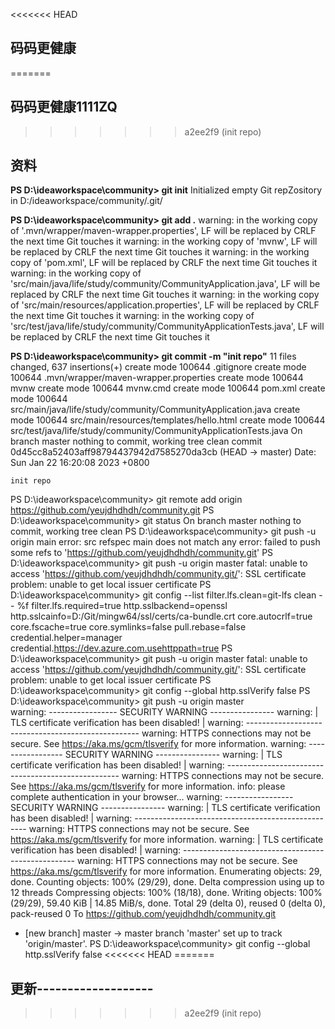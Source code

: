 <<<<<<< HEAD
## 码码更健康
=======
## 码码更健康1111ZQ
>>>>>>> a2ee2f9 (init repo)

## 资料
**PS D:\ideaworkspace\community> git init** 
Initialized empty Git repZository in D:/ideaworkspace/community/.git/

**PS D:\ideaworkspace\community> git add .**
warning: in the working copy of '.mvn/wrapper/maven-wrapper.properties', LF will be replaced by CRLF the next time Git touches it
warning: in the working copy of 'mvnw', LF will be replaced by CRLF the next time Git touches it
warning: in the working copy of 'pom.xml', LF will be replaced by CRLF the next time Git touches it
warning: in the working copy of 'src/main/java/life/study/community/CommunityApplication.java', LF will be replaced by CRLF the next time Git touches it
warning: in the working copy of 'src/main/resources/application.properties', LF will be replaced by CRLF the next time Git touches it
warning: in the working copy of 'src/test/java/life/study/community/CommunityApplicationTests.java', LF will be replaced by CRLF the next time Git touches it

**PS D:\ideaworkspace\community> git commit -m "init repo"**
11 files changed, 637 insertions(+)
create mode 100644 .gitignore
create mode 100644 .mvn/wrapper/maven-wrapper.properties
create mode 100644 mvnw
create mode 100644 mvnw.cmd
create mode 100644 pom.xml
create mode 100644 src/main/java/life/study/community/CommunityApplication.java
create mode 100644 src/main/resources/templates/hello.html
create mode 100644 src/test/java/life/study/community/CommunityApplicationTests.java
On branch master
nothing to commit, working tree clean
commit 0d45cc8a52403aff98794437942d7585270da3cb (HEAD -> master)
Date:   Sun Jan 22 16:20:08 2023 +0800

    init repo
PS D:\ideaworkspace\community> git remote add origin https://github.com/yeujdhdhdh/community.git
PS D:\ideaworkspace\community> git status
On branch master
nothing to commit, working tree clean
PS D:\ideaworkspace\community> git push -u origin main
error: src refspec main does not match any
error: failed to push some refs to 'https://github.com/yeujdhdhdh/community.git'
PS D:\ideaworkspace\community> git push -u origin master
fatal: unable to access 'https://github.com/yeujdhdhdh/community.git/': SSL certificate problem: unable to get local issuer certificate
PS D:\ideaworkspace\community> git config --list
filter.lfs.clean=git-lfs clean -- %f
filter.lfs.required=true
http.sslbackend=openssl
http.sslcainfo=D:/Git/mingw64/ssl/certs/ca-bundle.crt
core.autocrlf=true
core.fscache=true
core.symlinks=false
pull.rebase=false
credential.helper=manager
credential.https://dev.azure.com.usehttppath=true
PS D:\ideaworkspace\community> git push -u origin master
fatal: unable to access 'https://github.com/yeujdhdhdh/community.git/': SSL certificate problem: unable to get local issuer certificate
PS D:\ideaworkspace\community> git config --global http.sslVerify false
PS D:\ideaworkspace\community> git push -u origin master               
warning: ----------------- SECURITY WARNING ----------------
warning: | TLS certificate verification has been disabled! |
warning: ---------------------------------------------------
warning: HTTPS connections may not be secure. See https://aka.ms/gcm/tlsverify for more information.
warning: ----------------- SECURITY WARNING ----------------
warning: | TLS certificate verification has been disabled! |
warning: ---------------------------------------------------
warning: HTTPS connections may not be secure. See https://aka.ms/gcm/tlsverify for more information.
info: please complete authentication in your browser...
warning: ----------------- SECURITY WARNING ----------------
warning: | TLS certificate verification has been disabled! |
warning: ---------------------------------------------------
warning: HTTPS connections may not be secure. See https://aka.ms/gcm/tlsverify for more information.
warning: | TLS certificate verification has been disabled! |
warning: ---------------------------------------------------
warning: HTTPS connections may not be secure. See https://aka.ms/gcm/tlsverify for more information.
Enumerating objects: 29, done.
Counting objects: 100% (29/29), done.
Delta compression using up to 12 threads
Compressing objects: 100% (18/18), done.
Writing objects: 100% (29/29), 59.40 KiB | 14.85 MiB/s, done.
Total 29 (delta 0), reused 0 (delta 0), pack-reused 0
To https://github.com/yeujdhdhdh/community.git
* [new branch]      master -> master
  branch 'master' set up to track 'origin/master'.
  PS D:\ideaworkspace\community> git config --global http.sslVerify false
<<<<<<< HEAD
=======
## 更新-------------------
>>>>>>> a2ee2f9 (init repo)
